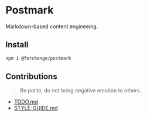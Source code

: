 # Postmark

Markdown-based content engineeing.

## Install

``` bash
npm i @forchange/postmark
```

## Contributions

> Be polite, do not bring negative emotion to others.

- [TODO.md](TODO.md)
- [STYLE-GUIDE.md](STYLE-GUIDE.md)
